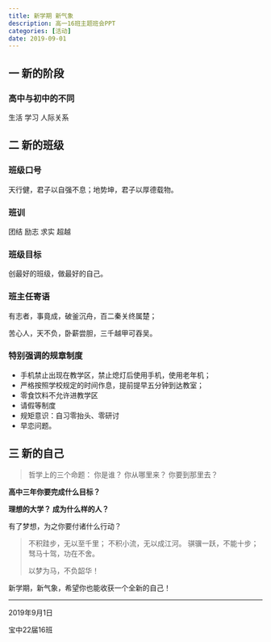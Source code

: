 ```yaml
---
title: 新学期 新气象
description: 高一16班主题班会PPT
categories: [活动]
date: 2019-09-01
---
```


## 一 新的阶段

### 高中与初中的不同

生活 学习 人际关系

## 二 新的班级

### 班级口号

天行健，君子以自强不息；地势坤，君子以厚德载物。

### 班训

团结 励志 求实 超越

### 班级目标

创最好的班级，做最好的自己。

### 班主任寄语

有志者，事竟成，破釜沉舟，百二秦关终属楚；

苦心人，天不负，卧薪尝胆，三千越甲可吞吴。

### **特别强调的规章制度**

- 手机禁止出现在教学区，禁止熄灯后使用手机，使用老年机；
- 严格按照学校规定的时间作息，提前提早五分钟到达教室；
- 零食饮料不允许进教学区
- 请假等制度
- 规矩意识：自习零抬头、零研讨
- 早恋问题。

## 三 新的自己

> 哲学上的三个命题：
> 你是谁？
> 你从哪里来？
> 你要到那里去？

**高中三年你要完成什么目标？**

**理想的大学？ 成为什么样的人？**

有了梦想，为之你要付诸什么行动？

> 不积跬步，无以至千里；
> 不积小流，无以成江河。
> 骐骥一跃，不能十步；
> 驽马十驾，功在不舍。
>
> 以梦为马，不负韶华！

新学期，新气象，希望你也能收获一个全新的自己！

---

2019年9月1日

宝中22届16班